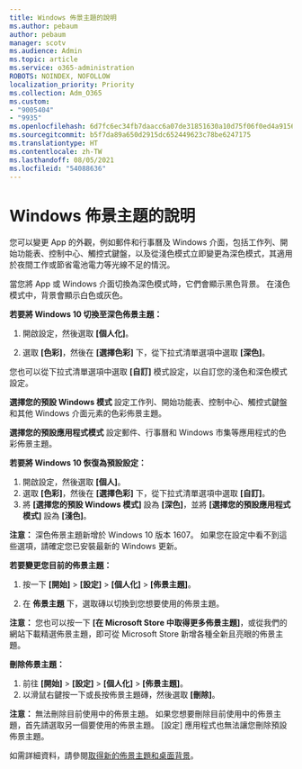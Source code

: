 ```yaml
---
title: Windows 佈景主題的說明
ms.author: pebaum
author: pebaum
manager: scotv
ms.audience: Admin
ms.topic: article
ms.service: o365-administration
ROBOTS: NOINDEX, NOFOLLOW
localization_priority: Priority
ms.collection: Adm_O365
ms.custom:
- "9005404"
- "9935"
ms.openlocfilehash: 6d7fc6ec34fb7daacc6a07de31851630a10d75f06f0ed4a91565330e9eb9ff4e
ms.sourcegitcommit: b5f7da89a650d2915dc652449623c78be6247175
ms.translationtype: HT
ms.contentlocale: zh-TW
ms.lasthandoff: 08/05/2021
ms.locfileid: "54088636"
---
```

# <a name="help-with-windows-themes"></a>Windows 佈景主題的說明

您可以變更 App 的外觀，例如郵件和行事曆及 Windows 介面，包括工作列、開始功能表、控制中心、觸控式鍵盤，以及從淺色模式立即變更為深色模式，其適用於夜間工作或節省電池電力等光線不足的情況。  

當您將 App 或 Windows 介面切換為深色模式時，它們會顯示黑色背景。 在淺色模式中，背景會顯示白色或灰色。
 
**若要將 Windows 10 切換至深色佈景主題：**

1. 開啟設定，然後選取 **[個人化]**。
  
1. 選取 **[色彩]**，然後在 **[選擇色彩]** 下，從下拉式清單選項中選取 **[深色]**。

您也可以從下拉式清單選項中選取 **[自訂]** 模式設定，以自訂您的淺色和深色模式設定。

**選擇您的預設 Windows 模式** 設定工作列、開始功能表、控制中心、觸控式鍵盤和其他 Windows 介面元素的色彩佈景主題。  

**選擇您的預設應用程式模式** 設定郵件、行事曆和 Windows 市集等應用程式的色彩佈景主題。
 
**若要將 Windows 10 恢復為預設設定：**

1. 開啟設定，然後選取 **[個人]**。  
1. 選取 **[色彩]**，然後在 **[選擇色彩]** 下，從下拉式清單選項中選取 **[自訂]**。  
1. 將 **[選擇您的預設 Windows 模式]** 設為 **[深色]**，並將 **[選擇您的預設應用程式模式]** 設為 **[淺色]**。

**注意：** 深色佈景主題新增於 Windows 10 版本 1607。 如果您在設定中看不到這些選項，請確定您已安裝最新的 Windows 更新。

**若要變更您目前的佈景主題：**

1. 按一下 **[開始]** > **[設定]** > **[個人化]** > **[佈景主題]**。  

1. 在 **佈景主題** 下，選取磚以切換到您想要使用的佈景主題。 

**注意：** 您也可以按一下 **[在 Microsoft Store 中取得更多佈景主題]**，或從我們的網站下載精選佈景主題，即可從 Microsoft Store 新增各種全新且亮眼的佈景主題。

**刪除佈景主題：**

1. 前往 **[開始]** > **[設定]** > **[個人化]** > **[佈景主題]**。 
1. 以滑鼠右鍵按一下或長按佈景主題磚，然後選取 **[刪除]**。 

**注意：** 無法刪除目前使用中的佈景主題。 如果您想要刪除目前使用中的佈景主題，首先請選取另一個要使用的佈景主題。 [設定] 應用程式也無法讓您刪除預設佈景主題。

如需詳細資料，請參閱[取得新的佈景主題和桌面背景](https://support.microsoft.com/windows/get-new-themes-and-desktop-backgrounds-09e3e0a6-02e3-5ecd-22a1-5d048e3cb0d3)。
